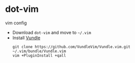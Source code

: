 # dot-vim
vim config

* Download `dot-vim` and move to `~/.vim`
* Install [Vundle](https://github.com/VundleVim/Vundle.vim#quick-start)
  ```
  git clone https://github.com/VundleVim/Vundle.vim.git ~/.vim/bundle/Vundle.vim
  vim +PluginInstall +qall
  ```

